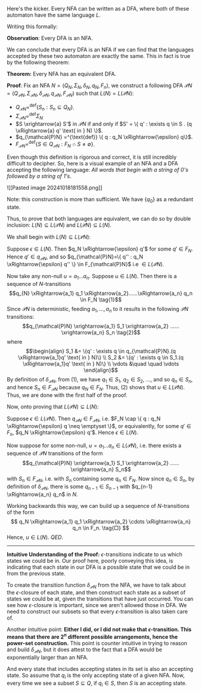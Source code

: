 
Here's the kicker. Every NFA can be written as a DFA, where both of these automaton have the same language $L$.

Writing this formally:

**Observation**: Every DFA is an NFA.

We can conclude that every DFA is an NFA if we can find that the languages accepted by these two automaton are exactly the same. This in fact is true by the following theorem:

**Theorem:** Every NFA has an equivalent DFA.

**Proof**: Fix an NFA $N = (Q_N, \Sigma_N, \delta_N, q_N, F_n)$, we construct a following DFA $\mathcal{P}N = (Q_{\mathcal{P}N}, \Sigma_{\mathcal{P}N}, \delta_{\mathcal{P}N}, q_{\mathcal{P}N}, F_{\mathcal{P}N})$ such that $L(N) = L(\mathcal{P}N)$:
- $Q_{\mathcal{P}N} =^{\text{def}} \{ S_n : S_n \subseteq Q_N \}$.
- $\Sigma_{\mathcal{P}N} =^{\text{def}} \Sigma_N$
- $S \xrightarrow{a} S'$ in $\mathcal{P}N$ if and only if $S' = \{ q' : \exists q \in S . (q \xRightarrow{a} q' \text{ in } N) \}$.
- $q_{\mathcal{P}N} =^{\text{def}} \{ q : q_N \xRightarrow{\epsilon} q\}$.
- $F_{\mathcal{P}N} =^{\text{def}} \{ S \in Q_{\mathcal{P}N} : F_N \cap S \neq \emptyset  \}$.

Even though this definition is rigorous and correct, it is still incredibly difficult to decipher. So, here is a visual example of an NFA and a DFA accepting the following language: *All words that begin with a string of 0's followed by a string of 1's*. 

![[Pasted image 20241018181558.png]]

Note: this construction is more than sufficient. We have $\{q_0\}$ as a redundant state.

Thus, to prove that both languages are equivalent, we can do so by double inclusion: $L(N) \subseteq L(\mathcal{P}N)$ and $L(\mathcal{P}N) \subseteq L(N)$.

We shall begin with $L(N) \subseteq L(\mathcal{P}N)$:

Suppose $\epsilon \in L(N)$. Then $q_N \xRightarrow{\epsilon} q'$ for some $q' \in F_N$. Hence $q' \in q_{\mathcal{P}N}$, and so $q_{\mathcal{P}N}=\{ q'' : q_N \xRightarrow{\epsilon} q'' \} \in F_{\mathcal{P}N}$ i.e $\in L(\mathcal{P}N)$.

Now take any non-null $u = a_1...a_n$. Suppose $u \in L(N)$. Then there is a sequence of $N$-transitions $$q_{N} \xRightarrow{a_1} q_1 \xRightarrow{a_2}......\xRightarrow{a_n} q_n \in F_N \tag{1}$$Since $\mathcal{P}N$ is deterministic, feeding $a_1,...,a_n$ to it results in the following $\mathcal{P}N$ transitions: $$q_{\mathcal{P}N} \xrightarrow{a_1} S_1 \xrightarrow{a_2} ...... \xrightarrow{a_n} S_n \tag{2}$$where $$\begin{align}
S_1 &= \{q' : \exists q \in q_{\mathcal{P}N}.(q \xRightarrow{a_1}q' \text{ in } N)\} \\
S_2 &= \{q' : \exists q \in S_1.(q \xRightarrow{a_1}q' \text{ in } N)\} \\
\vdots &\quad \quad \vdots
\end{align}$$By definition of $\delta_{\mathcal{P}N}$, from (1), we have $q_1 \in S_1$, $q_2 \in S_2$, $...$, and so $q_n \in S_n$, and hence $S_n \in F_{\mathcal{P}N}$ because $q_N \in F_N$. Thus, (2) shows that $u \in L(\mathcal{P}N)$. Thus, we are done with the first half of the proof.

Now, onto proving that $L(\mathcal{P}N) \subseteq L(N)$:

Suppose $\epsilon \in L(\mathcal{P}N)$. Then $q_{\mathcal{P}N} \in F_{\mathcal{P}N}$, i.e. $F_N \cap \{ q : q_N \xRightarrow{\epsilon} q \neq \emptyset \}$, or equivalently, for some $q' \in F_n$, $q_N \xRightarrow{\epsilon} q'$. Hence $\epsilon \in L(N)$.

Now suppose for some non-null, $u = a_1...a_n \in L(\mathcal{P}N)$, i.e. there exists a sequence of $\mathcal{P}N$ transitions of the form $$q_{\mathcal{P}N} \xrightarrow{a_1} S_1 \xrightarrow{a_2} ...... \xrightarrow{a_n} S_n$$with $S_n \in F_{\mathcal{P}N}$, i.e. with $S_n$ containing some $q_n \in F_N$. Now since $q_n \in S_n$, by definition of $\delta_{\mathcal{P}N}$, there is some $q_{n-1} \in S_{n-1}$ with $q_{n-1} \xRightarrow{a_n} q_n$ in $N$.

Working backwards this way, we can build up a sequence of $N$-transitions of the form $$
q_N \xRightarrow{a_1} q_1 \xRightarrow{a_2} \cdots \xRightarrow{a_n} q_n \in F_n. \tag{□}
$$Hence, $u \in L(N)$. $QED$.

---

**Intuitive Understanding of the Proof:** $\epsilon$-transitions indicate to us which states we could be in. Our proof here, poorly conveying this idea, is indicating that each state in our DFA is a possible state that we could be in from the previous state. 

To create the transition function $\delta_{\mathcal{P}N}$ from the NFA, we have to talk about the $\epsilon$-closure of each state, and then construct each state as a subset of states we could be at, given the transitions that have just occurred. You can see how $\epsilon$-closure is important, since we aren't allowed those in DFA. We need to construct our subsets so that every $\epsilon$-transition is also taken care of.

Another intuitive point: **Either I did, or I did not make that $\epsilon$-transition. This means that there are $2^n$ different possible arrangements, hence the power-set construction.** This point is counter intuitive in trying to reason and build $\delta_{\mathcal{P}N}$, but it does attest to the fact that a DFA would be exponentially larger than an NFA.

And every state that includes accepting states in its set is also an accepting state. So assume that $q_i$ is the only accepting state of a given NFA. Now, every time we see a subset $S \subseteq Q$, if $q_i \in S$, then $S$ is an accepting state.